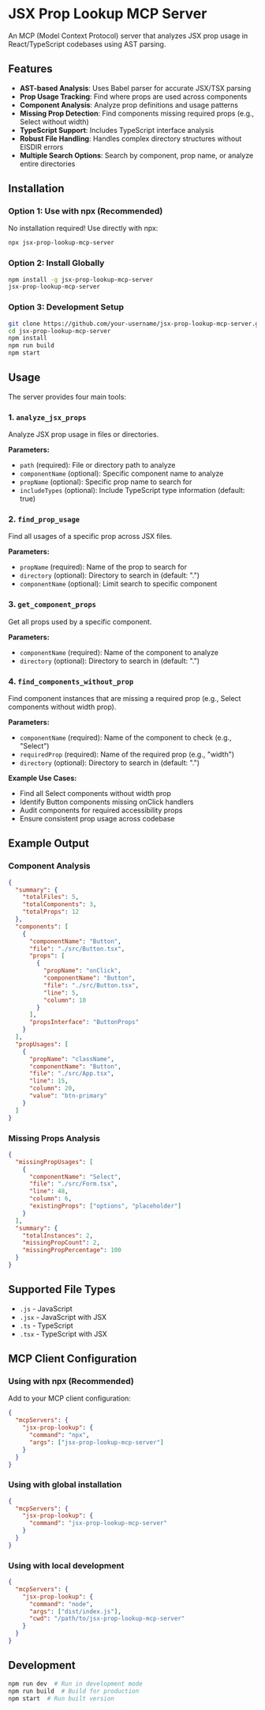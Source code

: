 # JSX Prop Lookup MCP Server

An MCP (Model Context Protocol) server that analyzes JSX prop usage in React/TypeScript codebases using AST parsing.

## Features

- **AST-based Analysis**: Uses Babel parser for accurate JSX/TSX parsing
- **Prop Usage Tracking**: Find where props are used across components
- **Component Analysis**: Analyze prop definitions and usage patterns
- **Missing Prop Detection**: Find components missing required props (e.g., Select without width)
- **TypeScript Support**: Includes TypeScript interface analysis
- **Robust File Handling**: Handles complex directory structures without EISDIR errors
- **Multiple Search Options**: Search by component, prop name, or analyze entire directories

## Installation

### Option 1: Use with npx (Recommended)
No installation required! Use directly with npx:

```bash
npx jsx-prop-lookup-mcp-server
```

### Option 2: Install Globally
```bash
npm install -g jsx-prop-lookup-mcp-server
jsx-prop-lookup-mcp-server
```

### Option 3: Development Setup
```bash
git clone https://github.com/your-username/jsx-prop-lookup-mcp-server.git
cd jsx-prop-lookup-mcp-server
npm install
npm run build
npm start
```

## Usage

The server provides four main tools:

### 1. `analyze_jsx_props`
Analyze JSX prop usage in files or directories.

**Parameters:**
- `path` (required): File or directory path to analyze
- `componentName` (optional): Specific component name to analyze
- `propName` (optional): Specific prop name to search for
- `includeTypes` (optional): Include TypeScript type information (default: true)

### 2. `find_prop_usage`
Find all usages of a specific prop across JSX files.

**Parameters:**
- `propName` (required): Name of the prop to search for
- `directory` (optional): Directory to search in (default: ".")
- `componentName` (optional): Limit search to specific component

### 3. `get_component_props`
Get all props used by a specific component.

**Parameters:**
- `componentName` (required): Name of the component to analyze
- `directory` (optional): Directory to search in (default: ".")

### 4. `find_components_without_prop`
Find component instances that are missing a required prop (e.g., Select components without width prop).

**Parameters:**
- `componentName` (required): Name of the component to check (e.g., "Select")
- `requiredProp` (required): Name of the required prop (e.g., "width")
- `directory` (optional): Directory to search in (default: ".")

**Example Use Cases:**
- Find all Select components without width prop
- Identify Button components missing onClick handlers
- Audit components for required accessibility props
- Ensure consistent prop usage across codebase

## Example Output

### Component Analysis
```json
{
  "summary": {
    "totalFiles": 5,
    "totalComponents": 3,
    "totalProps": 12
  },
  "components": [
    {
      "componentName": "Button",
      "file": "./src/Button.tsx",
      "props": [
        {
          "propName": "onClick",
          "componentName": "Button",
          "file": "./src/Button.tsx",
          "line": 5,
          "column": 10
        }
      ],
      "propsInterface": "ButtonProps"
    }
  ],
  "propUsages": [
    {
      "propName": "className",
      "componentName": "Button",
      "file": "./src/App.tsx",
      "line": 15,
      "column": 20,
      "value": "btn-primary"
    }
  ]
}
```

### Missing Props Analysis
```json
{
  "missingPropUsages": [
    {
      "componentName": "Select",
      "file": "./src/Form.tsx",
      "line": 48,
      "column": 6,
      "existingProps": ["options", "placeholder"]
    }
  ],
  "summary": {
    "totalInstances": 2,
    "missingPropCount": 2,
    "missingPropPercentage": 100
  }
}
```

## Supported File Types

- `.js` - JavaScript
- `.jsx` - JavaScript with JSX
- `.ts` - TypeScript
- `.tsx` - TypeScript with JSX

## MCP Client Configuration

### Using with npx (Recommended)
Add to your MCP client configuration:

```json
{
  "mcpServers": {
    "jsx-prop-lookup": {
      "command": "npx",
      "args": ["jsx-prop-lookup-mcp-server"]
    }
  }
}
```

### Using with global installation
```json
{
  "mcpServers": {
    "jsx-prop-lookup": {
      "command": "jsx-prop-lookup-mcp-server"
    }
  }
}
```

### Using with local development
```json
{
  "mcpServers": {
    "jsx-prop-lookup": {
      "command": "node",
      "args": ["dist/index.js"],
      "cwd": "/path/to/jsx-prop-lookup-mcp-server"
    }
  }
}
```

## Development

```bash
npm run dev  # Run in development mode
npm run build  # Build for production
npm start  # Run built version
```